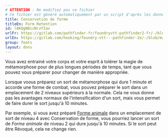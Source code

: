 ```yaml
---
# ATTENTION : Ne modifiez pas ce fichier
# Ce fichier est généré automatiquement par un script d'après les données du module Foundry VTT officiel et de sa traduction
title: Conservation de forme
titleEn: Form Retention
id: l8KQgN8icNrzYIav
urlFr: https://gitlab.com/pathfinder-fr/foundryvtt-pathfinder2-fr/-/blob/master/data/feats/l8KQgN8icNrzYIav.htm
urlEn: https://gitlab.com/hooking/foundry-vtt---pathfinder-2e/-/blob/master/packs/data/feats.db/form-retention.json
group: feats
layout: dons
---
```

Vous avez entrainé votre corps et votre esprit à tolérer la magie de métamorphose pour de plus longues périodes de temps, tant que vous pouvez vous préparer pour changer de manière appropriée.

Lorsque voous préparez un sort de métamorphose qui dure 1 minute et accorde une forme de combat, vous pouvez préparer le sort dans un emplacement de 2 niveaux supérieurs à la normale. Cela ne vous donne pas les avantages normaux de l'intensification d'un sort, mais vous permet de faire durer le sort jusqu'à 10 minutes.

Par exemple, si vous avez préparé [Forme animale](../spells/forme-animale.md) dans un emplacement de sort de niveau 4 avec Conservation de forme, vous pourriez lancer un sort de <em>Forme animale</em> de niveau 2 qui dure jusqu'à 10 minutes. Si le sort peut être Révoqué, cela ne change rien.


